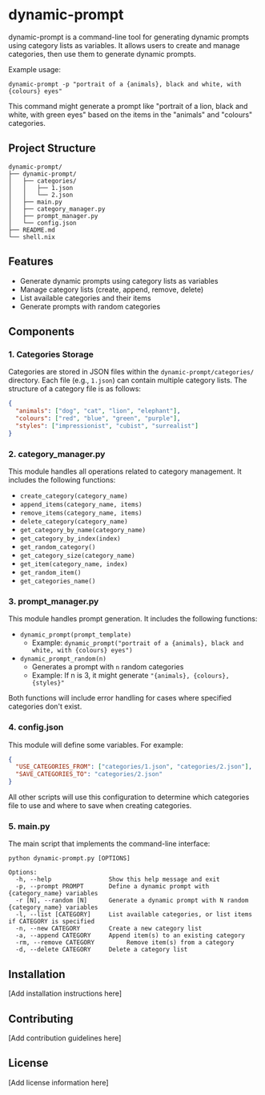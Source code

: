 # dynamic-prompt

dynamic-prompt is a command-line tool for generating dynamic prompts using category lists as variables. It allows users to create and manage categories, then use them to generate dynamic prompts.

Example usage:
```
dynamic-prompt -p "portrait of a {animals}, black and white, with {colours} eyes"
```
This command might generate a prompt like "portrait of a lion, black and white, with green eyes" based on the items in the "animals" and "colours" categories.

## Project Structure

```
dynamic-prompt/
├── dynamic-prompt/
│   ├── categories/
│   │   ├── 1.json
│   │   └── 2.json
│   ├── main.py
│   ├── category_manager.py
│   ├── prompt_manager.py
│   └── config.json
├── README.md
└── shell.nix
```

## Features

- Generate dynamic prompts using category lists as variables
- Manage category lists (create, append, remove, delete)
- List available categories and their items
- Generate prompts with random categories

## Components

### 1. Categories Storage

Categories are stored in JSON files within the `dynamic-prompt/categories/` directory. Each file (e.g., `1.json`) can contain multiple category lists. The structure of a category file is as follows:

```json
{
  "animals": ["dog", "cat", "lion", "elephant"],
  "colours": ["red", "blue", "green", "purple"],
  "styles": ["impressionist", "cubist", "surrealist"]
}
```

### 2. category_manager.py

This module handles all operations related to category management. It includes the following functions:

- `create_category(category_name)`
- `append_items(category_name, items)`
- `remove_items(category_name, items)`
- `delete_category(category_name)`
- `get_category_by_name(category_name)`
- `get_category_by_index(index)`
- `get_random_category()`
- `get_category_size(category_name)`
- `get_item(category_name, index)`
- `get_random_item()`
- `get_categories_name()`

### 3. prompt_manager.py

This module handles prompt generation. It includes the following functions:

- `dynamic_prompt(prompt_template)`
  - Example: `dynamic_prompt("portrait of a {animals}, black and white, with {colours} eyes")`
- `dynamic_prompt_random(n)`
  - Generates a prompt with `n` random categories
  - Example: If n is 3, it might generate `"{animals}, {colours}, {styles}"`

Both functions will include error handling for cases where specified categories don't exist.

### 4. config.json

This module will define some variables. For example:

```json
{
  "USE_CATEGORIES_FROM": ["categories/1.json", "categories/2.json"],
  "SAVE_CATEGORIES_TO": "categories/2.json"
}
```

All other scripts will use this configuration to determine which categories file to use and where to save when creating categories.

### 5. main.py

The main script that implements the command-line interface:

```
python dynamic-prompt.py [OPTIONS]

Options:
  -h, --help                Show this help message and exit
  -p, --prompt PROMPT       Define a dynamic prompt with {category_name} variables
  -r [N], --random [N]      Generate a dynamic prompt with N random {category_name} variables
  -l, --list [CATEGORY]     List available categories, or list items if CATEGORY is specified
  -n, --new CATEGORY        Create a new category list
  -a, --append CATEGORY     Append item(s) to an existing category
  -rm, --remove CATEGORY         Remove item(s) from a category
  -d, --delete CATEGORY     Delete a category list
```

## Installation

[Add installation instructions here]

## Contributing

[Add contribution guidelines here]

## License

[Add license information here]
